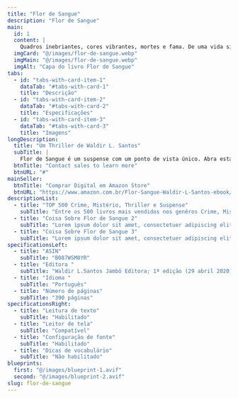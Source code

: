 ```yaml
---
title: "Flor de Sangue"
description: "Flor de Sangue"
main:
  id: 1
  content: |
    Quadros inebriantes, cores vibrantes, mortes e fama. De uma vida singela à capa dos jornais, o padrão de vida de Vanderlei e Margarida evolui com a mesma velocidade da venda de suas enigmaticas pinturas… Mas a que preço? Esta história alimenta os piores medos dos seres humanos, e mostra que boas intenções podem ser regadas a sangue.
  imgCard: "@/images/flor-de-sangue.webp"
  imgMain: "@/images/flor-de-sangue.webp"
  imgAlt: "Capa do livro Flor de Sangue"
tabs:
  - id: "tabs-with-card-item-1"
    dataTab: "#tabs-with-card-1"
    title: "Descrição"
  - id: "tabs-with-card-item-2"
    dataTab: "#tabs-with-card-2"
    title: "Especificações"
  - id: "tabs-with-card-item-3"
    dataTab: "#tabs-with-card-3"
    title: "Imagens"
longDescription:
  title: "Um Thriller de Waldir L. Santos"
  subTitle: |
    Flor de Sangue é um suspense com um ponto de vista único. Abra estas páginas e descubra que mesmo as melhores intenções podem ser recheadas com o pior do ser humano.
  btnTitle: "Contact sales to learn more"
  btnURL: "#"
mainSeller:
  btnTitle: "Comprar Digital em Amazon Store"
  btnURL: "https://www.amazon.com.br/Flor-Sangue-Waldir-L-Santos-ebook/dp/B087WSM8YR?ref_=ast_author_dp&dib=eyJ2IjoiMSJ9.UIIhgCdxira8X3-NvkqY3ZEDxaxcmBl24L7puHEtWmdr4SqZGVznSv3a2yjfHx584K12_GnnywjrNAzTUGX-qWVmIqFD1guAVfNdHaDjFvo.svPWu8UYcWFiN66bc2Gk_4e9yXwfLIB9JD2Bd4sfjzs&dib_tag=AUTHOR#detailBullets_feature_div"
descriptionList:
  - title: "TOP 500 Crime, Mistério, Thriller e Suspense"
    subTitle: "Entre os 500 livros mais vendidos nos genêros Crime, Mistério, Thriller e Suspense da Amazon Store."
  - title: "Coisa Sobre Flor de Sangue 2"
    subTitle: "Lorem ipsum dolor sit amet, consectetuer adipiscing elit. Aenean commodo ligula eget dolor. Aenean massa. Cum sociis n."
  - title: "Coisa Sobre Flor de Sangue 3"
    subTitle: "Lorem ipsum dolor sit amet, consectetuer adipiscing elit. Aenean commodo ligula eget dolor. Aenean massa. Cum sociis n"
specificationsLeft:
  - title: "ASIN"
    subTitle: "B087WSM8YR"
  - title: "Editora "
    subTitle: "Waldir L.Santos Jambô Editora; 1ª edição (29 abril 2020)"
  - title: "Idioma "
    subTitle: "Português"
  - title: "Número de páginas"
    subTitle: "390 páginas"
specificationsRight:
  - title: "Leitura de texto"
    subTitle: "Habilitado"
  - title: "Leitor de tela"
    subTitle: "Compatível"
  - title: "Configuração de fonte"
    subTitle: "Habilitado"
  - title: "Dicas de vocabulário"
    subTitle: "Não habilitado"
blueprints:
  first: "@/images/blueprint-1.avif"
  second: "@/images/blueprint-2.avif"
slug: flor-de-sangue    
---
```

